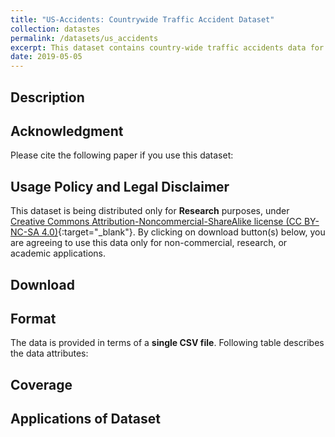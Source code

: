 ```yaml
---
title: "US-Accidents: Countrywide Traffic Accident Dataset"
collection: datastes
permalink: /datasets/us_accidents
excerpt: This dataset contains country-wide traffic accidents data for 49 States of the US. 
date: 2019-05-05
---
```


## Description 


## Acknowledgment
Please cite the following paper if you use this dataset:


## Usage Policy and Legal Disclaimer
This dataset is being distributed only for __Research__ purposes, under [Creative Commons Attribution-Noncommercial-ShareAlike license (CC BY-NC-SA 4.0)](https://creativecommons.org/licenses/by-nc-sa/4.0/){:target="_blank"}. By clicking on download button(s) below, you are agreeing to use this data only for non-commercial, research, or academic applications. 


## Download



## Format
The data is provided in terms of a __single CSV file__. Following table describes the data attributes: 



## Coverage

## Applications of Dataset

